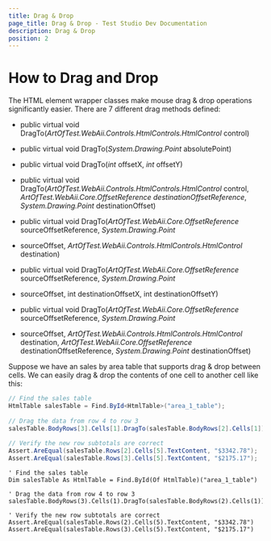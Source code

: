 ```yaml
---
title: Drag & Drop
page_title: Drag & Drop - Test Studio Dev Documentation
description: Drag & Drop
position: 2
---
```

# How to Drag and Drop

The HTML element wrapper classes make mouse drag & drop operations significantly easier. There are 7 different drag methods defined:

* public virtual void DragTo(*ArtOfTest.WebAii.Controls.HtmlControls.HtmlControl* control)

* public virtual void DragTo(*System.Drawing.Point* absolutePoint)

* public virtual void DragTo(*int* offsetX, *int* offsetY)

* public virtual void DragTo(*ArtOfTest.WebAii.Controls.HtmlControls.HtmlControl* control, 
*ArtOfTest.WebAii.Core.OffsetReference destinationOffsetReference*, *System.Drawing.Point* destinationOffset)

* public virtual void DragTo(*ArtOfTest.WebAii.Core.OffsetReference* sourceOffsetReference, *System.Drawing.Point* 

* sourceOffset, *ArtOfTest.WebAii.Controls.HtmlControls.HtmlControl* destination)

* public virtual void DragTo(*ArtOfTest.WebAii.Core.OffsetReference* sourceOffsetReference, *System.Drawing.Point* 

* sourceOffset, int destinationOffsetX, int destinationOffsetY)

* public virtual void DragTo(*ArtOfTest.WebAii.Core.OffsetReference* sourceOffsetReference, *System.Drawing.Point* 

* sourceOffset, *ArtOfTest.WebAii.Controls.HtmlControls.HtmlControl* destination, *ArtOfTest.WebAii.Core.OffsetReference* destinationOffsetReference, *System.Drawing.Point* destinationOffset)


Suppose we have an sales by area table that supports drag & drop between cells. We can easily drag & drop the contents of one cell to another cell like this:


````C#      
// Find the sales table
HtmlTable salesTable = Find.ById<HtmlTable>("area_1_table");
  
// Drag the data from row 4 to row 3
salesTable.BodyRows[3].Cells[1].DragTo(salesTable.BodyRows[2].Cells[1]);
  
// Verify the new row subtotals are correct
Assert.AreEqual(salesTable.Rows[2].Cells[5].TextContent, "$3342.78");
Assert.AreEqual(salesTable.Rows[3].Cells[5].TextContent, "$2175.17");
````
````VB      
' Find the sales table
Dim salesTable As HtmlTable = Find.ById(Of HtmlTable)("area_1_table")
  
' Drag the data from row 4 to row 3
salesTable.BodyRows(3).Cells(1).DragTo(salesTable.BodyRows(2).Cells(1))
  
' Verify the new row subtotals are correct
Assert.AreEqual(salesTable.Rows(2).Cells(5).TextContent, "$3342.78")
Assert.AreEqual(salesTable.Rows(3).Cells(5).TextContent, "$2175.17")
````
